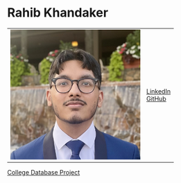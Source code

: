 
# Rahib Khandaker

<table>
  <tr>
    <td>
      <img src="assets/css/IMG_2689.jpg" width="300" height="300"/>
    </td>
    <td>
      <a href="https://www.linkedin.com/in/rahib-khandaker/">LinkedIn</a>
      <br>
      <a href="https://github.com/Rahib-Khan">GitHub</a>
    </td>
  </tr>
</table>



[College Database Project](https://github.com/Rahib-Khan/CS331_NG_3/tree/main)



